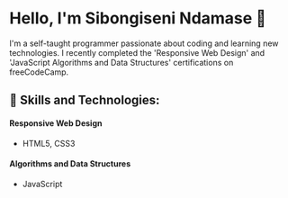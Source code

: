 # Hello, I'm Sibongiseni Ndamase 👋

I'm a self-taught programmer passionate about coding and learning new technologies. I recently completed the 'Responsive Web Design' and 'JavaScript Algorithms and Data Structures' certifications on freeCodeCamp.

## 🚀 Skills and Technologies:

#### Responsive Web Design

-   HTML5, CSS3

#### Algorithms and Data Structures

-   JavaScript




























<!--
**DevNdamase/DevNdamase** is a ✨ _special_ ✨ repository because its `README.md` (this file) appears on your GitHub profile.

Here are some ideas to get you started:

- 🔭 I’m currently working on ...
- 🌱 I’m currently learning ...
- 👯 I’m looking to collaborate on ...
- 🤔 I’m looking for help with ...
- 💬 Ask me about ...
- 📫 How to reach me: ...
- 😄 Pronouns: ...
- ⚡ Fun fact: ...
-->
